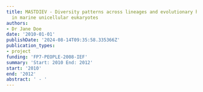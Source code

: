 ```yaml
---
title: MASTDIEV - Diversity patterns across lineages and evolutionary hierarchies
  in marine unicellular eukaryotes
authors:
- Dr Jane Doe
date: '2010-01-01'
publishDate: '2024-08-14T09:35:58.335366Z'
publication_types:
- project
funding: 'FP7-PEOPLE-2008-IEF'
summary: 'Start: 2010 End: 2012'
start: '2010'
end: '2012'
abstract: ' - '
---
```

